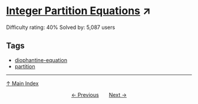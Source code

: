 # [Integer Partition Equations](https://projecteuler.net/problem=207) ↗️

Difficulty rating: 40%
Solved by: 5,087 users
## Tags

- [diophantine-equation](../tags/diophantine-equation.md)
- [partition](../tags/partition.md)



---

[↑ Main Index](../README.md)


<div align=center><a href='206.md'>← Previous</a> &nbsp;&nbsp; &nbsp;&nbsp;  <a href='208.md'>Next →</a></div>
